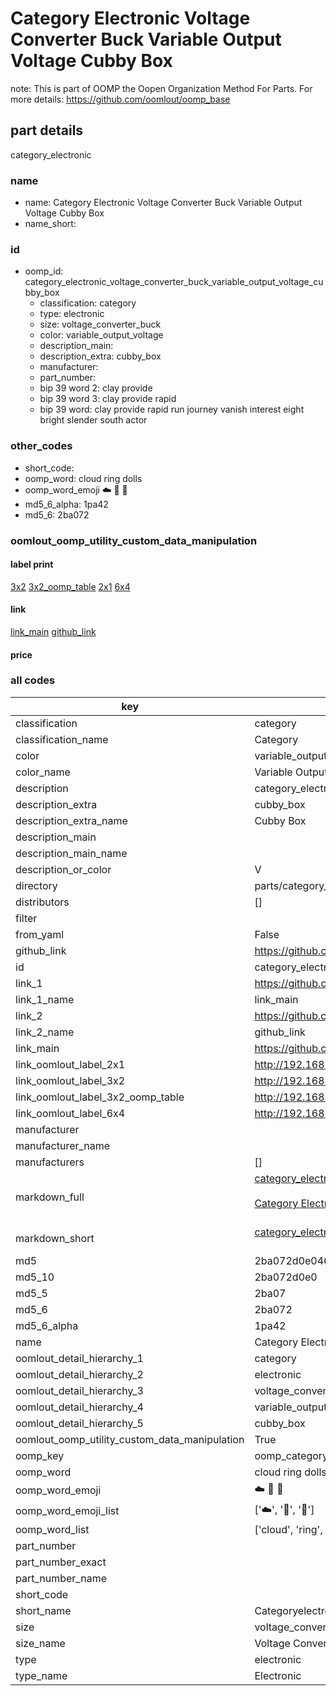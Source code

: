 # Category Electronic Voltage Converter Buck Variable Output Voltage Cubby Box  

note: This is part of OOMP the Oopen Organization Method For Parts. For more details: https://github.com/oomlout/oomp_base

##  part details



category_electronic

### name
* name: Category Electronic Voltage Converter Buck Variable Output Voltage Cubby Box
* name_short: 
### id
* oomp_id: category_electronic_voltage_converter_buck_variable_output_voltage_cubby_box
  * classification: category
  * type: electronic
  * size: voltage_converter_buck
  * color: variable_output_voltage
  * description_main: 
  * description_extra: cubby_box
  * manufacturer: 
  * part_number: 
  * bip 39 word 2: clay provide
  * bip 39 word 3: clay provide rapid
  * bip 39 word: clay provide rapid run journey vanish interest eight bright slender south actor

### other_codes
* short_code: 
* oomp_word: cloud ring dolls
* oomp_word_emoji :cloud: :ring: :dolls:
* md5_6_alpha: 1pa42
* md5_6: 2ba072






### oomlout_oomp_utility_custom_data_manipulation
#### label print
[3x2](http://192.168.1.245:1112/?label=oomp%201pa42)
[3x2_oomp_table](http://192.168.1.107:1112/?label=oomp%201pa42)
[2x1](http://192.168.1.242:1112/?label=oomp%201pa42)
[6x4](http://192.168.1.55:1112/?label=oomp%201pa42)    

#### link

[link_main](https://github.com/oomlout/oomlout_oomp_current_version_messy/tree/main/parts/category_electronic_voltage_converter_buck_variable_output_voltage_cubby_box) [github_link](https://github.com/oomlout/oomlout_oomp_part_src/tree/main/parts/category_electronic_voltage_converter_buck_variable_output_voltage_cubby_box)                             

#### price







### all codes 
| key | value |  
| --- | --- |  
| classification | category |  
| classification_name | Category |  
| color | variable_output_voltage |  
| color_name | Variable Output Voltage |  
| description | category_electronic |  
| description_extra | cubby_box |  
| description_extra_name | Cubby Box |  
| description_main |  |  
| description_main_name |  |  
| description_or_color | V  |  
| directory | parts/category_electronic_voltage_converter_buck_variable_output_voltage_cubby_box |  
| distributors | [] |  
| filter |  |  
| from_yaml | False |  
| github_link | https://github.com/oomlout/oomlout_oomp_part_src/tree/main/parts/category_electronic_voltage_converter_buck_variable_output_voltage_cubby_box |  
| id | category_electronic_voltage_converter_buck_variable_output_voltage_cubby_box |  
| link_1 | https://github.com/oomlout/oomlout_oomp_current_version_messy/tree/main/parts/category_electronic_voltage_converter_buck_variable_output_voltage_cubby_box |  
| link_1_name | link_main |  
| link_2 | https://github.com/oomlout/oomlout_oomp_part_src/tree/main/parts/category_electronic_voltage_converter_buck_variable_output_voltage_cubby_box |  
| link_2_name | github_link |  
| link_main | https://github.com/oomlout/oomlout_oomp_current_version_messy/tree/main/parts/category_electronic_voltage_converter_buck_variable_output_voltage_cubby_box |  
| link_oomlout_label_2x1 | http://192.168.1.242:1112/?label=oomp%201pa42 |  
| link_oomlout_label_3x2 | http://192.168.1.245:1112/?label=oomp%201pa42 |  
| link_oomlout_label_3x2_oomp_table | http://192.168.1.107:1112/?label=oomp%201pa42 |  
| link_oomlout_label_6x4 | http://192.168.1.55:1112/?label=oomp%201pa42 |  
| manufacturer |  |  
| manufacturer_name |  |  
| manufacturers | [] |  
| markdown_full | [category_electronic_voltage_converter_buck_variable_output_voltage_cubby_box](https://github.com/oomlout/oomlout_oomp_current_version_messy/tree/main/parts/category_electronic_voltage_converter_buck_variable_output_voltage_cubby_box)<br>[](https://github.com/oomlout/oomlout_oomp_current_version_messy/tree/main/parts/category_electronic_voltage_converter_buck_variable_output_voltage_cubby_box)<br>[Category Electronic Voltage Converter Buck Variable Output Voltage Cubby Box](https://github.com/oomlout/oomlout_oomp_current_version_messy/tree/main/parts/category_electronic_voltage_converter_buck_variable_output_voltage_cubby_box)<br><br> |  
| markdown_short | [category_electronic_voltage_converter_buck_variable_output_voltage_cubby_box](https://github.com/oomlout/oomlout_oomp_current_version_messy/tree/main/parts/category_electronic_voltage_converter_buck_variable_output_voltage_cubby_box)<br><br> |  
| md5 | 2ba072d0e046eeb7c53c3bd563eb3951 |  
| md5_10 | 2ba072d0e0 |  
| md5_5 | 2ba07 |  
| md5_6 | 2ba072 |  
| md5_6_alpha | 1pa42 |  
| name | Category Electronic Voltage Converter Buck Variable Output Voltage Cubby Box |  
| oomlout_detail_hierarchy_1 | category |  
| oomlout_detail_hierarchy_2 | electronic |  
| oomlout_detail_hierarchy_3 | voltage_converter_buck |  
| oomlout_detail_hierarchy_4 | variable_output_voltage |  
| oomlout_detail_hierarchy_5 | cubby_box |  
| oomlout_oomp_utility_custom_data_manipulation | True |  
| oomp_key | oomp_category_electronic_voltage_converter_buck_variable_output_voltage_cubby_box |  
| oomp_word | cloud ring dolls |  
| oomp_word_emoji | :cloud: :ring: :dolls: |  
| oomp_word_emoji_list | [':cloud:', ':ring:', ':dolls:'] |  
| oomp_word_list | ['cloud', 'ring', 'dolls'] |  
| part_number |  |  
| part_number_exact |  |  
| part_number_name |  |  
| short_code |  |  
| short_name | Categoryelectronic |  
| size | voltage_converter_buck |  
| size_name | Voltage Converter Buck |  
| type | electronic |  
| type_name | Electronic |  
